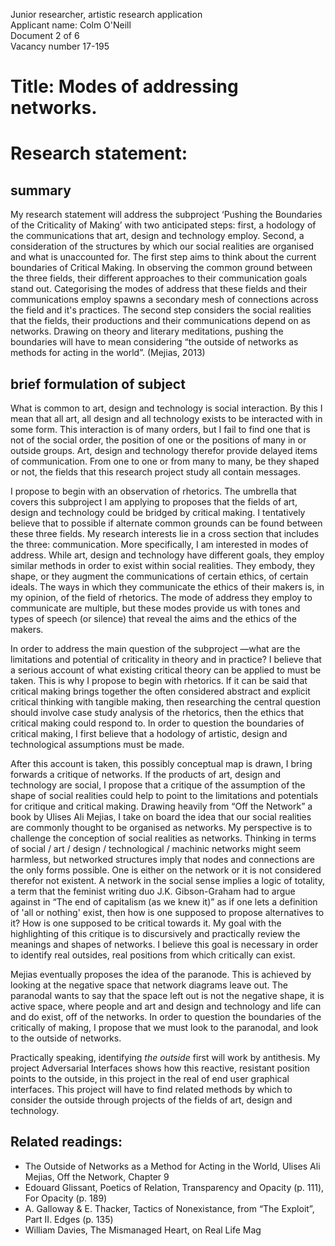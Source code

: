 Junior researcher, artistic research application<br>
Applicant name: Colm O'Neill<br>
Document 2 of 6</br>
Vacancy number 17-195<br>

# Title: Modes of addressing networks.

# Research statement:

## summary
My research statement will address the subproject ‘Pushing the Boundaries of the Criticality of Making’ with two anticipated steps: first, a hodology of the communications that art, design and technology employ. Second, a consideration of the structures by which our social realities are organised and what is unaccounted for. The first step aims to think about the current boundaries of Critical Making. In observing the common ground between the three fields, their different approaches to their communication goals stand out. Categorising the modes of address that these fields and their communications employ spawns a secondary mesh of connections across the field and it's practices. The second step considers the social realities that the fields, their productions and their communications depend on as networks. Drawing on theory and literary meditations, pushing the boundaries will have to mean considering “the outside of networks as methods for acting in the world”. (Mejias, 2013)

## brief formulation of subject
What is common to art, design and technology is social interaction. By this I mean that all art, all design and all technology exists to be interacted with in some form. This interaction is of many orders, but I fail to find one that is not of the social order, the position of one or the positions of many in or outside groups. Art, design and technology therefor provide delayed items of communication. From one to one or from many to many, be they shaped or not, the fields that this research project study all contain messages.

I propose to begin with an observation of rhetorics. The umbrella that covers this subproject I am applying to proposes that the fields of art, design and technology could be bridged by critical making. I tentatively believe that to possible if alternate common grounds can be found between these three fields. My research interests lie in a cross section that includes the three: communication. More specifically, I am interested in modes of address. While art, design and technology have different goals, they employ similar methods in order to exist within social realities. They embody, they shape, or they augment the communications of certain ethics, of certain ideals. The ways in which they communicate the ethics of their makers is, in my opinion, of the field of rhetorics. The mode of address they employ to communicate are multiple, but these modes provide us with tones and types of speech (or silence) that reveal the aims and the ethics of the makers.

In order to address the main question of the subproject —what are the limitations and potential of criticality in theory and in practice? I believe that a serious account of what existing critical theory can be applied to must be taken. This is why I propose to begin with rhetorics. If it can be said that critical making brings together the often considered abstract and explicit critical thinking with tangible making, then researching the central question should involve case study analysis of the rhetorics, then the ethics that critical making could respond to. In order to question the boundaries of critical making, I first believe that a hodology of artistic, design and technological assumptions must be made.

After this account is taken, this possibly conceptual map is drawn, I bring forwards a critique of networks. If the products of art, design and technology are social, I propose that a critique of the assumption of the shape of social realities could help to point to the limitations and potentials for critique and critical making. Drawing heavily from “Off the Network” a book by Ulises Ali Mejias, I take on board the idea that our social realities are commonly thought to be organised as networks. My perspective is to challenge the conception of social realities as networks. Thinking in terms of social / art / design / technological / machinic networks might seem harmless, but networked structures imply that nodes and connections are the only forms possible. One is either on the network or it is not considered therefor not existent. A network in the social sense implies a logic of totality, a term that the feminist writing duo J.K. Gibson-Graham had to argue against in “The end of capitalism (as we knew it)” as if one lets a definition of 'all or nothing' exist, then how is one supposed to propose alternatives to it? How is one supposed to be critical towards it. My goal with the highlighting of this critique is to discursively and practically review the meanings and shapes of networks. I believe this goal is necessary in order to identify real outsides, real positions from which critically can exist.

Mejias eventually proposes the idea of the paranode. This is achieved by looking at the negative space that network diagrams leave out. The paranodal wants to say that the space left out is not the negative shape, it is active space, where people and art and design and technology and life can and do exist, off of the networks. In order to question the boundaries of the critically of making, I propose that we must look to the paranodal, and look to the outside of networks.

Practically speaking, identifying *the outside* first will work by antithesis. My project Adversarial Interfaces shows how this reactive, resistant position points to the outside, in this project in the real of end user graphical interfaces. This project will have to find related methods by which to consider the outside through projects of the fields of art, design and technology.

## Related readings:
* The Outside of Networks as a Method for Acting in the World, Ulises Ali Mejias, Off the Network, Chapter 9
* Edouard Glissant, Poetics of Relation, Transparency and Opacity (p. 111), For Opacity (p. 189)
* A. Galloway & E. Thacker, Tactics of Nonexistance, from “The Exploit”, Part II. Edges (p. 135)
* William Davies, The Mismanaged Heart, on Real Life Mag
